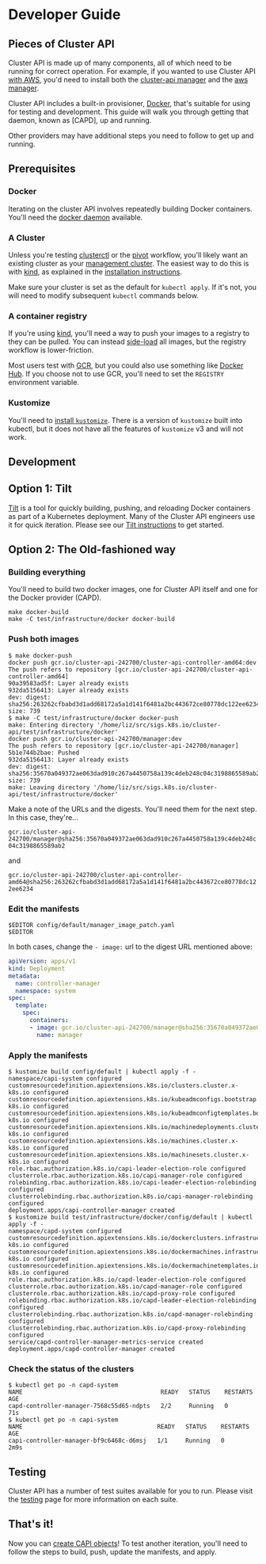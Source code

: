 # Developer Guide

## Pieces of Cluster API

Cluster API is made up of many components, all of which need to be running for correct operation.
For example, if you wanted to use Cluster API [with AWS][capa], you'd need to install both the [cluster-api manager][capi-manager] and the [aws manager][capa-manager].

Cluster API includes a built-in provisioner, [Docker], that's suitable for using for testing and development.
This guide will walk you through getting that daemon, known as [CAPD], up and running.

Other providers may have additional steps you need to follow to get up and running.

[capa]: https://github.com/kubernetes-sigs/cluster-api-provider-aws
[capi-manager]: https://github.com/kubernetes-sigs/cluster-api/blob/master/main.go
[capa-manager]: https://github.com/kubernetes-sigs/cluster-api-provider-aws/blob/master/main.go
[Docker]: https://github.com/kubernetes-sigs/cluster-api/tree/master/test/infrastructure/docker

## Prerequisites

### Docker

Iterating on the cluster API involves repeatedly building Docker containers.
You'll need the [docker daemon][docker] available.

[docker]: https://docs.docker.com/install/

### A Cluster

Unless you're testing [clusterctl] or the [pivot] workflow, you'll likely want an existing cluster as your [management cluster][mcluster].
The easiest way to do this is with [kind], as explained in the [installation instructions][install].

Make sure your cluster is set as the default for `kubectl apply`.
If it's not, you will need to modify subsequent `kubectl` commands below.

[clusterctl]: https://github.com/kubernetes-sigs/cluster-api/tree/master/cmd/clusterctl
[pivot]: https://cluster-api.sigs.k8s.io/reference/glossary.html#pivot
[mcluster]: https://cluster-api.sigs.k8s.io/reference/glossary.html#management-cluster
[kind]: https://github.com/kubernetes-sigs/kind
[install]: https://cluster-api.sigs.k8s.io/tasks/installation.html#setup-management-cluster

### A container registry

If you're using [kind], you'll need a way to push your images to a registry to they can be pulled.
You can instead [side-load] all images, but the registry workflow is lower-friction.

Most users test with [GCR], but you could also use something like [Docker Hub][hub].
If you choose not to use GCR, you'll need to set the `REGISTRY` environment variable.

[side-load]: https://kind.sigs.k8s.io/docs/user/quick-start/#loading-an-image-into-your-cluster
[GCR]: https://cloud.google.com/container-registry/
[hub]: https://hub.docker.com/

### Kustomize

You'll need to [install `kustomize`][kustomize].
There is a version of `kustomize` built into kubectl, but it does not have all the features of `kustomize` v3 and will not work.

[kustomize]: https://github.com/kubernetes-sigs/kustomize/blob/master/docs/INSTALL.md

## Development

## Option 1: Tilt

[Tilt][tilt] is a tool for quickly building, pushing, and reloading Docker containers as part of a Kubernetes deployment.
Many of the Cluster API engineers use it for quick iteration. Please see our [Tilt instructions] to get started.

[tilt]: https://tilt.dev
[capi-dev]: https://github.com/chuckha/capi-dev
[Tilt instructions]: ../developer/tilt.md

## Option 2: The Old-fashioned way

### Building everything

You'll need to build two docker images, one for Cluster API itself and one for the Docker provider (CAPD).

```
make docker-build
make -C test/infrastructure/docker docker-build
```

### Push both images

```shell
$ make docker-push
docker push gcr.io/cluster-api-242700/cluster-api-controller-amd64:dev
The push refers to repository [gcr.io/cluster-api-242700/cluster-api-controller-amd64]
90a39583ad5f: Layer already exists
932da5156413: Layer already exists
dev: digest: sha256:263262cfbabd3d1add68172a5a1d141f6481a2bc443672ce80778dc122ee6234 size: 739
$ make -C test/infrastructure/docker docker-push
make: Entering directory '/home/liz/src/sigs.k8s.io/cluster-api/test/infrastructure/docker'
docker push gcr.io/cluster-api-242700/manager:dev
The push refers to repository [gcr.io/cluster-api-242700/manager]
5b1e744b2bae: Pushed
932da5156413: Layer already exists
dev: digest: sha256:35670a049372ae063dad910c267a4450758a139c4deb248c04c3198865589ab2 size: 739
make: Leaving directory '/home/liz/src/sigs.k8s.io/cluster-api/test/infrastructure/docker'
```

Make a note of the URLs and the digests. You'll need them for the next step. In this case, they're...

`gcr.io/cluster-api-242700/manager@sha256:35670a049372ae063dad910c267a4450758a139c4deb248c04c3198865589ab2`

and

`gcr.io/cluster-api-242700/cluster-api-controller-amd64@sha256:263262cfbabd3d1add68172a5a1d141f6481a2bc443672ce80778dc122ee6234`

### Edit the manifests

```
$EDITOR config/default/manager_image_patch.yaml
$EDITOR
```

In both cases, change the `- image:` url to the digest URL mentioned above:

```yaml
apiVersion: apps/v1
kind: Deployment
metadata:
  name: controller-manager
  namespace: system
spec:
  template:
    spec:
      containers:
      - image: gcr.io/cluster-api-242700/manager@sha256:35670a049372ae063dad910c267a4450758a139c4deb248c04c3198865589ab2`
        name: manager
```

### Apply the manifests
```shell
$ kustomize build config/default | kubectl apply -f -
namespace/capi-system configured
customresourcedefinition.apiextensions.k8s.io/clusters.cluster.x-k8s.io configured
customresourcedefinition.apiextensions.k8s.io/kubeadmconfigs.bootstrap.cluster.x-k8s.io configured
customresourcedefinition.apiextensions.k8s.io/kubeadmconfigtemplates.bootstrap.cluster.x-k8s.io configured
customresourcedefinition.apiextensions.k8s.io/machinedeployments.cluster.x-k8s.io configured
customresourcedefinition.apiextensions.k8s.io/machines.cluster.x-k8s.io configured
customresourcedefinition.apiextensions.k8s.io/machinesets.cluster.x-k8s.io configured
role.rbac.authorization.k8s.io/capi-leader-election-role configured
clusterrole.rbac.authorization.k8s.io/capi-manager-role configured
rolebinding.rbac.authorization.k8s.io/capi-leader-election-rolebinding configured
clusterrolebinding.rbac.authorization.k8s.io/capi-manager-rolebinding configured
deployment.apps/capi-controller-manager created
$ kustomize build test/infrastructure/docker/config/default | kubectl apply -f -
namespace/capd-system configured
customresourcedefinition.apiextensions.k8s.io/dockerclusters.infrastructure.cluster.x-k8s.io configured
customresourcedefinition.apiextensions.k8s.io/dockermachines.infrastructure.cluster.x-k8s.io configured
customresourcedefinition.apiextensions.k8s.io/dockermachinetemplates.infrastructure.cluster.x-k8s.io configured
role.rbac.authorization.k8s.io/capd-leader-election-role configured
clusterrole.rbac.authorization.k8s.io/capd-manager-role configured
clusterrole.rbac.authorization.k8s.io/capd-proxy-role configured
rolebinding.rbac.authorization.k8s.io/capd-leader-election-rolebinding configured
clusterrolebinding.rbac.authorization.k8s.io/capd-manager-rolebinding configured
clusterrolebinding.rbac.authorization.k8s.io/capd-proxy-rolebinding configured
service/capd-controller-manager-metrics-service created
deployment.apps/capd-controller-manager created
```

### Check the status of the clusters

```shell
$ kubectl get po -n capd-system
NAME                                       READY   STATUS    RESTARTS   AGE
capd-controller-manager-7568c55d65-ndpts   2/2     Running   0          71s
$ kubectl get po -n capi-system
NAME                                      READY   STATUS    RESTARTS   AGE
capi-controller-manager-bf9c6468c-d6msj   1/1     Running   0          2m9s
```

## Testing

Cluster API has a number of test suites available for you to run. Please visit the [testing][testing] page for more
information on each suite.

[testing]: ./tests.md

## That's it!

Now you can [create CAPI objects][qs]!
To test another iteration, you'll need to follow the steps to build, push, update the manifests, and apply.

[qs]: https://cluster-api.sigs.k8s.io/user/quick-start.html#usage
